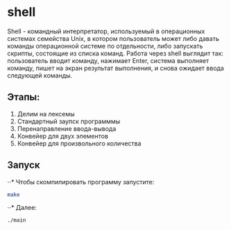 # shell
   Shell - командный интерпретатор, используемый в операционных системах семейства Unix, в котором пользователь может либо давать команды операционной системе по отдельности, либо запускать скрипты, состоящие из списка команд. Работа через shell  выглядит так: пользователь вводит команду, нажимает Enter, система выполняет команду, пишет на экран результат выполнения, и снова ожидает ввода следующей команды.
## Этапы:
1. Делим на лексемы
2. Стандартный заупск программмы
3. Перенаправление ввода-вывода
4. Конвейер для двух элементов
5. Конвейер для произвольного количества

## Запуск
⋅⋅* Чтобы скомпилировать программу запустите:
```bash
make
```
⋅⋅* Далее:
```bash
./main
```
